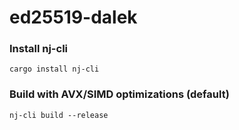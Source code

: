 # ed25519-dalek

### Install nj-cli
```
cargo install nj-cli
```

### Build with AVX/SIMD optimizations (default)
```
nj-cli build --release
```
